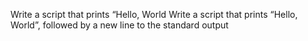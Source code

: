 Write a script that prints “Hello, World
Write a script that prints “Hello, World”, followed by a new line to the standard output
